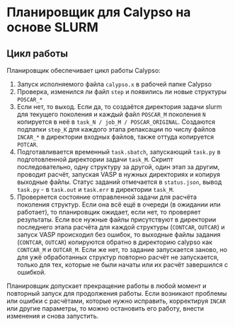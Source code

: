 # Планировщик для Calypso на основе SLURM

## Цикл работы

Планировщик обеспечивает цикл работы Calypso:

1. Запуск исполняемого файла `calypso.x` в рабочей папке Calypso
2. Проверка, изменился ли файл `step` и появились ли новые структуры `POSCAR_*`
3. Если нет, то выход. Если да, то создаётся директория задачи slurm для текущего поколения и каждый файл `POSCAR_M` поколения `N` копируется в неё в `task_N / job_M / POSCAR_ORIGINAL`. Создаются подпапки `step_K` для каждого этапа релаксации по числу файлов `INCAR_*` в директории входных файлов, также оттуда копируется `POTCAR`.
4. Подготавливается временный `task.sbatch`, запускающий `task.py` в подготовленной директории задачи `task_M`. Скрипт последовательно, одну структуру за другой, один этап за другим, проводит расчёт, запуская VASP в нужных директориях и копируя выходные файлы. Статус заданий отмечается в `status.json`, вывод `task.py` - в `task.out` и `task.err` в директории `task_M`.
5. Проверяется состояние отправленной задачи для расчёта поколения структур. Если она всё ещё в очереди (в ожидании или работает), то планировщик ожидает, если нет, то проверяет результаты. Если все нужные файлы присутствуют в директории последнего этапа расчёта для каждой структуры (`CONTCAR`, `OUTCAR`) и запуск VASP происходил без ошибок, то выходные файлы задания (`CONTCAR`, `OUTCAR`) копируются обратно в директорию calypso как `CONTCAR_M` и `OUTCAR_M`. Если же нет, то задание запускается заново, но для ужё обработанных структур повторно расчёт не запускается, только для тех, которые не были начаты или их расчёт завершился с ошибкой.

Планировщик допускает прекращение работы в любой момент и повторный запуск для продолжения работы. Если возникают проблемы или ошибки с расчётами, которые нужно исправить, корректируя `INCAR` или другие параметры, то можно остановить его работу, внести изменения и снова запустить.

